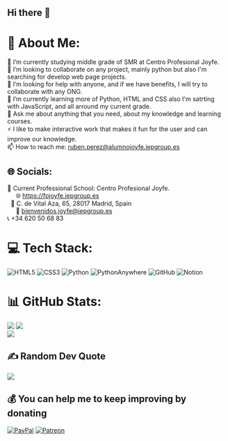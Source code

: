 ## Hi there 👋

# 💫 About Me:
🔭 I’m currently studying middle grade of SMR at Centro Profesional Joyfe.<br>
👯 I’m looking to collaborate on any project, mainly python but also I'm searching for develop web page projects.<br>
🤝 I’m looking for help with anyone, and if we have benefits, I will try to collaborate with any ONG.<br>
🌱 I’m currently learning more of Python, HTML and CSS also I'm satrting with JavaScript, and all arround my current grade.<br>
💬 Ask me about anything that you need, about my knowledge and learning courses.<br>
⚡ I like to make interactive work that makes it fun for the user and can improve our knowledge.<br>
📫 How to reach me: ruben.perez@alumnojoyfe.iepgroup.es


## 🌐 Socials:
🏫 Current Professional School: Centro Profesional Joyfe.‎<br>
‎ ‎ ‎ ‎ ‎ ‎🌐 https://fpjoyfe.iepgroup.es<br>
‎ ‎ ‎‎ ‎  ‎ 🚗 C. de Vital Aza, 65, 28017 Madrid, Spain<br>
‎ ‎ ‎ ‎ ‎ ‎📩 bienvenidos.joyfe@iepgroup.es<br>
‎ ‎ ‎ ‎ ‎ 📞 +34 620 50 68 83<br>


# 💻 Tech Stack:
![HTML5](https://img.shields.io/badge/html5-%23E34F26.svg?style=plastic&logo=html5&logoColor=white) ![CSS3](https://img.shields.io/badge/css3-%231572B6.svg?style=plastic&logo=css3&logoColor=white) ![Python](https://img.shields.io/badge/python-3670A0?style=plastic&logo=python&logoColor=ffdd54) ![PythonAnywhere](https://img.shields.io/badge/pythonanywhere-%232F9FD7.svg?style=plastic&logo=pythonanywhere&logoColor=151515) ![GitHub](https://img.shields.io/badge/github-%23121011.svg?style=plastic&logo=github&logoColor=white) ![Notion](https://img.shields.io/badge/Notion-%23000000.svg?style=plastic&logo=notion&logoColor=white)
# 📊 GitHub Stats:
![](https://github-readme-streak-stats.herokuapp.com/?user=RubenPerezMoreno&theme=tokyonight&hide_border=false&include_all_commits=true&count_private=true&layout=compact)
![](https://github-readme-stats.vercel.app/api/top-langs/?username=RubenPerezMoreno&theme=tokyonight&hide_border=false&include_all_commits=true&count_private=true&layout=compact)<br>
[![](https://visitcount.itsvg.in/api?id=RubenPerezMoreno&icon=0&color=6)](https://visitcount.itsvg.in)

## ✍️ Random Dev Quote
![](https://quotes-github-readme.vercel.app/api?type=vetical&theme=tokyonight)


## 💰 You can help me to keep improving by donating
[![PayPal](https://img.shields.io/badge/PayPal-00457C?style=plastic&style=for-the-badge&logo=paypal&logoColor=white)](https://www.paypal.me/RubencioEsP)
[![Patreon](https://img.shields.io/badge/Patreon-F96854?style=plastic&style=for-the-badge&logo=patreon&logoColor=white)](https://patreon.com/Rubenciio)

  

<!-- Proudly created with GPRM ( https://gprm.itsvg.in ) -->

